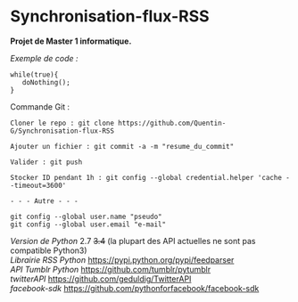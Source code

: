 Synchronisation-flux-RSS
========================

**Projet de Master 1 informatique.**

*Exemple de code :*
```
while(true){
   doNothing();
}
```

Commande Git :
```
Cloner le repo : git clone https://github.com/Quentin-G/Synchronisation-flux-RSS

Ajouter un fichier : git commit -a -m "resume_du_commit"

Valider : git push
	
Stocker ID pendant 1h : git config --global credential.helper 'cache --timeout=3600'

- - - Autre - - -
 
git config --global user.name "pseudo"
git config --global user.email "e-mail"

```
*Version de Python* 2.7 <s>3.4</s> (la plupart des API actuelles ne sont pas compatible Python3)  
*Librairie RSS Python* https://pypi.python.org/pypi/feedparser  
*API Tumblr Python* https://github.com/tumblr/pytumblr  
*twitterAPI* https://github.com/geduldig/TwitterAPI  
*facebook-sdk* https://github.com/pythonforfacebook/facebook-sdk
